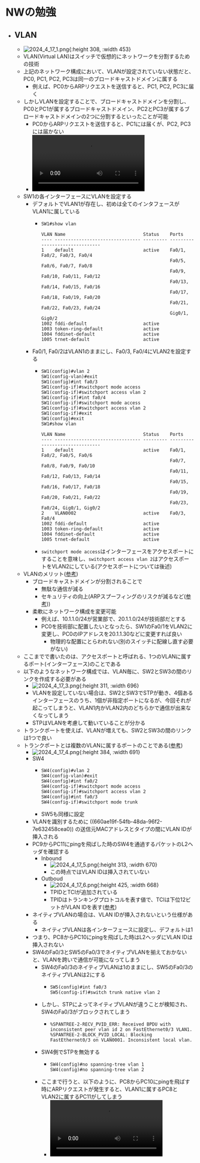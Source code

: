 # NWの勉強
- ## VLAN
	- ![2024_4_17_1.png](../assets/2024_4_17_1_1713366019766_0.png){:height 308, :width 453}
	- VLAN(Virtual LAN)はスイッチで仮想的にネットワークを分割するための技術
	- 上記のネットワーク構成において、VLANが設定されていない状態だと、PC0, PC1, PC2, PC3は同一のブロードキャストドメインに属する
		- 例えば、PC0からARPリクエストを送信すると、PC1, PC2, PC3に届く
	- しかしVLANを設定することで、ブロードキャストドメインを分割し、PC0とPC1が属するブロードキャストドメイン、PC2とPC3が属するブロードキャストドメインの2つに分割するといったことが可能
		- PC0からARPリクエストを送信すると、PC1には届くが、PC2, PC3には届かない
		- ![2024_4_17_2.mov](../assets/2024_4_17_2_1713368487010_0.mov)
	- SW1の各インターフェースにVLANを設定する
		- デフォルトでVLAN1が存在し、初めは全てのインタフェースがVLAN1に属している
			- ```
			  SW1#show vlan
			  
			  VLAN Name                             Status    Ports
			  ---- -------------------------------- --------- -------------------------------
			  1    default                          active    Fa0/1, Fa0/2, Fa0/3, Fa0/4
			                                                  Fa0/5, Fa0/6, Fa0/7, Fa0/8
			                                                  Fa0/9, Fa0/10, Fa0/11, Fa0/12
			                                                  Fa0/13, Fa0/14, Fa0/15, Fa0/16
			                                                  Fa0/17, Fa0/18, Fa0/19, Fa0/20
			                                                  Fa0/21, Fa0/22, Fa0/23, Fa0/24
			                                                  Gig0/1, Gig0/2
			  1002 fddi-default                     active    
			  1003 token-ring-default               active    
			  1004 fddinet-default                  active    
			  1005 trnet-default                    active
			  ```
		- Fa0/1, Fa0/2はVLAN1のままにし、Fa0/3, Fa0/4にVLAN2を設定する
			- ```
			  SW1(config)#vlan 2
			  SW1(config-vlan)#exit
			  SW1(config)#int fa0/3
			  SW1(config-if)#switchport mode access
			  SW1(config-if)#switchport access vlan 2
			  SW1(config-if)#int fa0/4
			  SW1(config-if)#switchport mode access
			  SW1(config-if)#switchport access vlan 2
			  SW1(config-if)#exit
			  SW1(config)#exit
			  SW1#show vlan
			  
			  VLAN Name                             Status    Ports
			  ---- -------------------------------- --------- -------------------------------
			  1    default                          active    Fa0/1, Fa0/2, Fa0/5, Fa0/6
			                                                  Fa0/7, Fa0/8, Fa0/9, Fa0/10
			                                                  Fa0/11, Fa0/12, Fa0/13, Fa0/14
			                                                  Fa0/15, Fa0/16, Fa0/17, Fa0/18
			                                                  Fa0/19, Fa0/20, Fa0/21, Fa0/22
			                                                  Fa0/23, Fa0/24, Gig0/1, Gig0/2
			  2    VLAN0002                         active    Fa0/3, Fa0/4
			  1002 fddi-default                     active    
			  1003 token-ring-default               active    
			  1004 fddinet-default                  active    
			  1005 trnet-default                    active
			  ```
			- `switchport mode access`はインターフェースをアクセスポートにすることを意味し、`switchport access vlan 2`はアクセスポートをVLAN2にしている(アクセスポートについては後述)
	- VLANのメリット([参考](https://www.infraexpert.com/study/vlanz1.html))
		- ブロードキャストドメインが分割されることで
			- 無駄な通信が減る
			- セキュリティの向上(ARPスプーフィングのリスクが減るなど([参考](https://milestone-of-se.nesuke.com/nw-basic/ethernet/vlan/)))
		- 柔軟にネットワーク構成を変更可能
			- 例えば、10.1.1.0/24が営業部で、20.1.1.0/24が技術部だとする
			- PC0を技術部に配置したいとなったら、SW1のFa0/1をVLAN2に変更し、PC0のIPアドレスを20.1.1.30などに変更すれば良い
				- 物理的な配置にとらわれない(別のスイッチに配線し直す必要がない)
	- ここまでで書いたのは、アクセスポートと呼ばれる、1つのVLANに属するポート(インターフェース)のことである
	- 以下のようなネットワーク構成では、VLAN毎に、SW2とSW3の間のリンクを作成する必要がある
		- ![2024_4_17_3.png](../assets/2024_4_17_3_1713369507852_0.png){:height 311, :width 696}
		- VLANを設定していない場合は、SW2とSW3でSTPが動き、4個あるインターフェースのうち、1個が非指定ポートになるが、今回それが起こってしまうと、VLAN1内かVLAN2内のどちらかで通信が出来なくなってしまう
		- STPはVLANを考慮して動いていることが分かる
	- トランクポートを使えば、VLANが増えても、SW2とSW3の間のリンクは1つで良い
	- トランクポートとは複数のVLANに属するポートのことである([参考](https://www.infraexpert.com/study/vlanz2.html))
		- ![2024_4_17_4.png](../assets/2024_4_17_4_1713371185228_0.png){:height 384, :width 691}
		- SW4
			- ```
			  SW4(config)#vlan 2
			  SW4(config-vlan)#exit
			  SW4(config)#int fa0/2
			  SW4(config-if)#switchport mode access
			  SW4(config-if)#switchport access vlan 2
			  SW4(config)#int fa0/3
			  SW4(config-if)#switchport mode trunk
			  ```
			- SW5も同様に設定
		- VLANを識別するために ((660ae19f-54fb-48da-96f2-7e632458cea0)) の送信元MACアドレスとタイプの間にVLAN IDが挿入される
		- PC9からPC11にpingを飛ばした時のSW4を通過するパケットのL2ヘッダを確認する
			- Inbound
				- ![2024_4_17_5.png](../assets/2024_4_17_5_1713372002404_0.png){:height 313, :width 670}
				- この時点ではVLAN IDは挿入されていない
			- Outboud
				- ![2024_4_17_6.png](../assets/2024_4_17_6_1713372040665_0.png){:height 425, :width 668}
				- TPIDとTCIが追加されている
				- TPIDはトランキングプロトコルを表す値で、TCIは下位12ビットがVLAN IDを表す([参考](https://www.infraexpert.com/study/vlanz2.html))
		- ネイティブVLANの場合は、VLAN IDが挿入されないという仕様がある
			- ネイティブVLANは各インターフェースに設定し、デフォルトは1
		- つまり、PC8からPC10にpingを飛ばした時はL2ヘッダにVLAN IDは挿入されない
		- SW4のFa0/3とSW5のFa0/3でネイティブVLANを揃えておかないと、VLANを跨いで通信が可能になってしまう
			- SW4のFa0/3のネイティブVLANは1のままにし、SW5のFa0/3のネイティブVLANは2にする
				- ```
				  SW5(config)#int fa0/3
				  SW5(config-if)#switch trunk native vlan 2
				  ```
			- しかし、STPによってネイティブVLANが違うことが検知され、SW4のFa0/3がブロックされてしまう
				- ```
				  %SPANTREE-2-RECV_PVID_ERR: Received BPDU with inconsistent peer vlan id 2 on FastEthernet0/3 VLAN1.
				  %SPANTREE-2-BLOCK_PVID_LOCAL: Blocking FastEthernet0/3 on VLAN0001. Inconsistent local vlan.
				  ```
			- SW4側でSTPを無効する
				- ```
				  SW4(config)#no spanning-tree vlan 1
				  SW4(config)#no spanning-tree vlan 2
				  ```
			- ここまで行うと、以下のように、PC8からPC10にpingを飛ばす時にARPリクエストが発生すると、VLAN1に属するPC8とVLAN2に属するPC11がしてしまう
				- ![2024_4_17_7.mov](../assets/2024_4_17_7_1713373255393_0.mov)